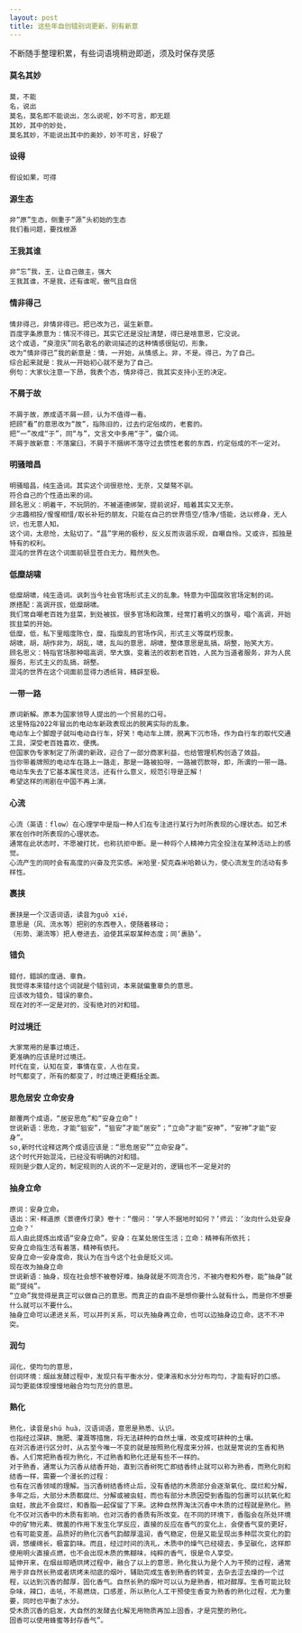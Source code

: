 ```yaml
---
layout: post
title: 这些年自创错别词更新，别有新意
---
```

不断随手整理积累，有些词语境稍逊即逝，须及时保存灵感
#### 莫名其妙
	莫，不能
	名，说出
	莫名，莫名即不能说出，怎么说呢，妙不可言，即无题
	其妙，其中的妙处，
	莫名其妙，不能说出其中的奥妙，妙不可言，好极了
	
#### 设得  
	假设如果，可得  

#### 源生态  
	非“原”生态，侧重于“源”头初始的生态
	我们看问题，要找根源  
	
#### 王我其谁
	非“忘”我，王，让自己做主，强大
	王我其谁，不是我，还有谁呢，傲气且自信
	
#### 情非得己
	情非得己，非情非得已。把已改为己，诞生新意。
	百度字条原意为：情况不得已，其实它还是没扯清楚，得已是啥意思，它没说。
	这个成语，“庾澄庆”同名歌名的歌词描述的这种情感很贴切，形象。
	改为“情非得已”我的新意是：情，一开始，从情感上。非，不是。得己，为了自己。
	综合起来就是：我从一开始初心就不是为了自己。
	例句：大家伙注意一下昂，我表个态，情非得己，我其实支持小王的决定。
	
#### 不屑于故
	不屑于故，原成语不屑一顾，认为不值得一看。
	把顾“看”的意思改为“故”，指陈旧的，过去约定俗成的，老套的。
	把“一”改成“于”，同“与”，文言文中多用“于”，偏介词。
	不屑于故新意：不落窠臼，不屑于不捆绑不落守过去惯性老套的东西，约定俗成的不一定对。
	
#### 明骚暗昌
	明骚暗昌，纯生造词。其实这个词很悲怆，无奈，又桀骜不驯。
	符合自己的个性造出来的词。
	顾名思义：明着干，不玩阴的，不被道德绑架，提前说好，暗着其实又无奈。
	少志趣相投/惺惺相惜/取长补短的朋友，只能在自己的世界悟空/悟净/悟能，达以修身，无人识，也无意人知。
	这个词，太悲怆，太贴切了。“昌”字用的极秒，反义反而诙谐乐观，自嘲自怜。又或许，孤独是特有的权利。
	混沌的世界在这个词面前顿显苍白无力，黯然失色。
	
#### 低糜胡啸
	低糜胡啸，纯生造词。讽刺当今社会官场形式主义的乱象。特意为中国腐败官场定制的词。
	原搭配：高调开拔，低糜胡啸。
	我们常自嘲老百姓为韭菜，到处被拔。很多官场和政策，经常打着明义的旗号，唱个高调，开始拔韭菜的开始。
	低糜，低，私下里暗度陈仓，糜，指糜乱的官场作风，形式主义等腐朽现象。
	胡啸，胡，胡作非为，胡乱，啸，乱叫的意思，胡啸，整体意思是乱搞，胡整，贻笑大方。
	顾名思义：特指官场那种唱高调，举大旗，变着法的收割老百姓，人民为当道者服务，非为人民服务，形式主义的乱搞，胡整。
	混沌的世界在这个词面前显得力透纸背，精辟至极。
	
#### 一带一路
	原词新解。原本为国家领导人提出的一个贸易的口号。
	这里特指2022年冒出的电动车新政表现出的脱离实际的乱象。
	电动车上个脚蹬子就叫电动自行车，好笑！电动车上牌，脱离下沉市场，作为自行车的取代交通工具，深受老百姓喜欢，便携。
	但国家伪专家制定了所谓的新政，迎合了一部分商家利益，也给管理机构创造了效益。
	当你带着牌照的电动车在路上一路走，那是一路被拍呀，一路被罚款呀，即，所谓的一带一路。
	电动车失去了它基本属性灵活，还有什么意义，规范引导是正解！
	希望这样的闹剧在中国不再上演。
	
#### 心流
	心流（英语：flow）在心理学中是指一种人们在专注进行某行为时所表现的心理状态。如艺术家在创作时所表现的心理状态。
	通常在此状态时，不愿被打扰，也称抗拒中断。是一种将个人精神力完全投注在某种活动上的感觉。
	心流产生的同时会有高度的兴奋及充实感。米哈里·契克森米哈赖认为，使心流发生的活动有多样性。
	
#### 裹挟
	裹挟是一个汉语词语，读音为guǒ xié，
	意思是（风、流水等）把别的东西卷入，使随着移动；
	（形势、潮流等）把人卷进去，迫使其采取某种态度；同‘裹胁’。
		
#### 错负
	錯付，錯誤的度過、辜負。
	我觉得本来错付这个词就是个错别词，本来就偏重辜负的意思。
	应该改为错负，错误的辜负。
	现在对的不一定是对的，没有绝对的对和错。
		
#### 时过境迁
	大家常用的是事过境迁，
	更准确的应该是时过境迁。
	时代在变，认知在变，事情在变，人也在变。
	时气都变了，所有的都变了，时过境迁更概括全面。

#### 思危居安 立命安身
	颠覆两个成语，“居安思危”和“安身立命”！
	世说新语：思危，才能“狙安”，“狙安”才能“居安”；“立命”才能“安神”，“安神”才能“安身”。
	so,新时代诠释这两个成语应该是：“思危居安”“立命安身”。
	这个时代开始混沌，已经没有明确的对和错。
	规则是少数人定的，制定规则的人说的不一定是对的，逻辑也不一定是对的

#### 抽身立命
	原词：安身立命。
	语出：宋·释道原《景德传灯录》卷十：“僧问：‘学人不据地时如何？’师云：‘汝向什么处安身立命？’
	后人由此提炼出成语“安身立命”。安身：在某处居住生活；立命：精神有所依托；
	安身立命指生活有着落，精神有依托。
	安身立命一安身度命，我认为在当今这个社会是贬义词。
	现在改为抽身立命
	世说新语：抽身，现在社会想不被卷好难，抽身就是不同流合污，不被内卷和外卷，能“抽身”就能“提纯”。
	“立命”我觉得是真正可以做自己的意思。而真正的自由不是想你要什么就有什么，而是你不想要什么就可以不要什么。
	抽身立命可以递进关系，可以并列关系，可以先抽身再立命，也可以边抽身边立命，这不不冲突。

 #### 润匀
	润化，使均匀的意思，
	创词环境：烟丝发酵过程中，发现只有平衡水分，使津液和水分分布均匀，才能有好的口感。
	润匀更能体现慢慢地融合均匀充分的意思。

#### 熟化
	熟化，读音是shú huà，汉语词语，意思是熟悉、认识。
 	也指经过深耕、施肥、灌溉等措施，将无法耕种的自然土壤，改变成可耕种的土壤。
  	在对沉香进行区分时，从古至今唯一不变的就是按照熟化程度来分辨，也就是常说的生香和熟香。人们常把熟香视为熟化，不过熟香和熟化还是有些不一样的。
   	对于熟香，通常认为沉香从结香开始，直到沉香树死亡即结香终止就可以称为熟香，而熟化则和结香一样，需要一个漫长的过程：
	也有在沉香领域的理解。当沉香树结香终止后，没有香结的木质部分会逐渐氧化、腐烂和分解，多年之后，大部分木质都腐烂、分解或被虫蛀，而也有部分木质因受到香脂的包裹可以抗氧化和虫蛀，故此不会腐烂，和香脂一起保留了下来。这种自然界淘汰沉香中木质的过程就是熟化。熟化不仅对沉香中的木质有影响，也对沉香的香质有所改变。在不同的环境下，香脂会在所处环境中的矿物元素、微菌的作用下发生化学反应，直接的反应在香气的变化上，会使香气变的更好，也有可能变差。品质好的熟化沉香气韵醇厚温润，香气稳定，但是又能呈现出多种层次变化的韵调，悠缓绵长，极富韵味。而且，经过时间的洗礼，木质中的燥气已经褪去，多呈碳化，这样即使用明火直接点燃，也不会出现木质的焦糊味，纯粹的香气，很是令人享受。
 	延伸开来，在烟丝晾晒烘烤过程中，融合了以上的意思，熟化我认为是个人为干预的过程，通常用于非自然长熟或者烘烤未彻底的烟叶，辅助完成生香到熟香的转变，去杂去涩去燥的一个过程，以达到沉香的醇厚，固化香气。自然长熟的烟叶可以认为是熟香，相对醇厚。生香可能比较杂味，辣口，击吼，不易燃烧，口感差，所以熟化人工干预使生香变为熟香的熟化过程，尤为重要，同时也平衡了水分。
	受木质沉香的启发，大自然的发酵去化解无用物质再加上固香，才是完整的熟化。
	固香可以使用蜂蜜等封存香气”。
